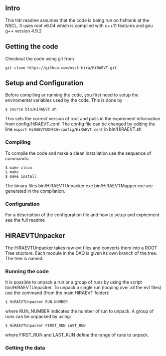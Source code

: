 ## Intro
This tldr readme assumes that the code is being run on fishtank at the NSCL. It uses root v6.04 which is compiled with c++11 features and gnu g++ version 4.9.2

## Getting the code
Checkout the code using git from
```
git clone https://github.com/nscl-hira/HiRAEVT.git
```

## Setup and Configuration
Before compiling or running the code, you first need to setup the enviromental variables used by the code. This is done by
```
$ source bin/HiRAEVT.sh
```
This sets the correct version of root and pulls in the expirement information from config/HiRAEVT.conf. The config file can be changed by editing the line `export HiRAEVTCONFIG=config/HiRAEVT.conf` in bin/HiRAEVT.sh

### Compiling
To compile the code and make a clean installation use the sequence of commands:
```
$ make clean
$ make
$ make install
```
The binary files bin/HiRAEVTUnpacker.exe bin/HiRAEVTMapper.exe are generated in the compilation.

### Configuration
For a description of the configuration file and how to setup and expirement see the full readme

## HiRAEVTUnpacker
The HiRAEVTUnpacker takes raw evt files and converts them into a ROOT Tree stucture. Each module in the DAQ is given its own branch of the tree. The tree is named

### Running the code
It is possible to unpack a run or a group of runs by using the script bin/HiRAEVTUnpacker. To unpack a single run (looping over all the evt files) use the command (from the main HiRAEVT folder):
````
$ HiRAEVTUnpacker RUN_NUMBER
````
where RUN_NUMBER indicates the number of run to unpack. A group of runs can be unpacked by using:
````
$ HiRAEVTUnpacker FIRST_RUN LAST_RUN
````
where FIRST_RUN and LAST_RUN define the range of runs to unpack.

### Getting the data
